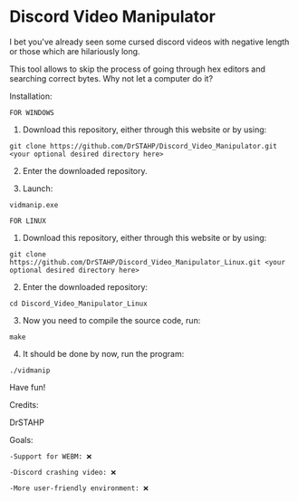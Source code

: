 # Discord Video Manipulator

I bet you've already seen some cursed discord videos with negative length or those which are hilariously long.

This tool allows to skip the process of going through hex editors and searching correct bytes. Why not let a computer do it?

Installation:


``FOR WINDOWS``


1. Download this repository, either through this website or by using:
```
git clone https://github.com/DrSTAHP/Discord_Video_Manipulator.git <your optional desired directory here>
```

2. Enter the downloaded repository.

3. Launch:
```
vidmanip.exe
```


``FOR LINUX``


1. Download this repository, either through this website or by using:
```
git clone https://github.com/DrSTAHP/Discord_Video_Manipulator_Linux.git <your optional desired directory here>
```
2. Enter the downloaded repository:
```
cd Discord_Video_Manipulator_Linux
```
3. Now you need to compile the source code, run:
```
make
```
4. It should be done by now, run the program:
```
./vidmanip
```

Have fun!

Credits:

DrSTAHP

Goals:

`-Support for WEBM: ❌ `

`-Discord crashing video: ❌ `

`-More user-friendly environment: ❌ `

